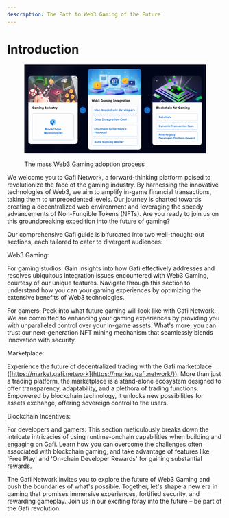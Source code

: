 ```yaml
---
description: The Path to Web3 Gaming of the Future
---
```


# Introduction

<figure><img src="../.gitbook/assets/Screen Shot 2023-05-29 at 16.40.28.png" alt=""><figcaption><p>The mass Web3 Gaming adoption process</p></figcaption></figure>

We welcome you to Gafi Network, a forward-thinking platform poised to revolutionize the face of the gaming industry. By harnessing the innovative technologies of Web3, we aim to amplify in-game financial transactions, taking them to unprecedented levels. Our journey is charted towards creating a decentralized web environment and leveraging the speedy advancements of Non-Fungible Tokens (NFTs). Are you ready to join us on this groundbreaking expedition into the future of gaming?

Our comprehensive Gafi guide is bifurcated into two well-thought-out sections, each tailored to cater to divergent audiences:

Web3 Gaming:

For gaming studios: Gain insights into how Gafi effectively addresses and resolves ubiquitous integration issues encountered with Web3 Gaming, courtesy of our unique features. Navigate through this section to understand how you can your gaming experiences by optimizing the extensive benefits of Web3 technologies.

For gamers: Peek into what future gaming will look like with Gafi Network. We are committed to enhancing your gaming experiences by providing you with unparalleled control over your in-game assets. What's more, you can trust our next-generation NFT mining mechanism that seamlessly blends innovation with security.

Marketplace:

Experience the future of decentralized trading with the Gafi marketplace ([https://market.gafi.network](https://market.gafi.network/)). More than just a trading platform, the marketplace is a stand-alone ecosystem designed to offer transparency, adaptability, and a plethora of trading functions. Empowered by blockchain technology, it unlocks new possibilities for assets exchange, offering sovereign control to the users.

Blockchain Incentives:

For developers and gamers: This section meticulously breaks down the intricate intricacies of using runtime-onchain capabilities when building and engaging on Gafi. Learn how you can overcome the challenges often associated with blockchain gaming, and take advantage of features like 'Free Play' and 'On-chain Developer Rewards' for gaining substantial rewards.

The Gafi Network invites you to explore the future of Web3 Gaming and push the boundaries of what's possible. Together, let's shape a new era in gaming that promises immersive experiences, fortified security, and rewarding gameplay. Join us in our exciting foray into the future – be part of the Gafi revolution.
